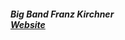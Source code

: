 ##### Big Band Franz Kirchner<br><a target="_blank" rel="noopener noreferrer" href="https://www.fkbb.at/">Website</a>
